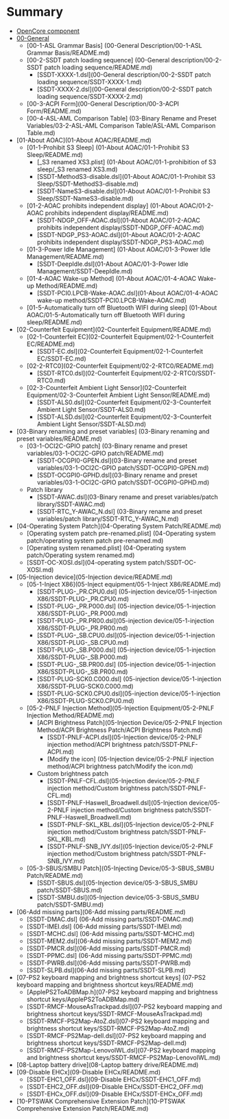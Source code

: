 # Summary

* [OpenCore component](README.md)
* [00-General](00-General/README.md)
    * [00-1-ASL Grammar Basis] (00-General Description/00-1-ASL Grammar Basis/README.md)
    * [00-2-SSDT patch loading sequence] (00-General description/00-2-SSDT patch loading sequence/README.md)
        * [SSDT-XXXX-1.dsl](00-General description/00-2-SSDT patch loading sequence/SSDT-XXXX-1.md)
        * [SSDT-XXXX-2.dsl](00-General description/00-2-SSDT patch loading sequence/SSDT-XXXX-2.md)
    * [00-3-ACPI Form](00-General Description/00-3-ACPI Form/README.md)
    * [00-4-ASL-AML Comparison Table] (03-Binary Rename and Preset Variables/03-2-ASL-AML Comparison Table/ASL-AML Comparison Table.md)
* [01-About AOAC](01-About AOAC/README.md)
    * [01-1-Prohibit S3 Sleep] (01-About AOAC/01-1-Prohibit S3 Sleep/README.md)
        * [_S3 renamed XS3.plist] (01-About AOAC/01-1-prohibition of S3 sleep/_S3 renamed XS3.md)
        * [SSDT-MethodS3-disable.dsl](01-About AOAC/01-1-Prohibit S3 Sleep/SSDT-MethodS3-disable.md)
        * [SSDT-NameS3-disable.dsl](01-About AOAC/01-1-Prohibit S3 Sleep/SSDT-NameS3-disable.md)
    * [01-2-AOAC prohibits independent display] (01-About AOAC/01-2-AOAC prohibits independent display/README.md)
        * [SSDT-NDGP_OFF-AOAC.dsl](01-About AOAC/01-2-AOAC prohibits independent display/SSDT-NDGP_OFF-AOAC.md)
        * [SSDT-NDGP_PS3-AOAC.dsl](01-About AOAC/01-2-AOAC prohibits independent display/SSDT-NDGP_PS3-AOAC.md)
    * [01-3-Power Idle Management] (01-About AOAC/01-3-Power Idle Management/README.md)
        * [SSDT-DeepIdle.dsl](01-About AOAC/01-3-Power Idle Management/SSDT-DeepIdle.md)
    * [01-4-AOAC Wake-up Method] (01-About AOAC/01-4-AOAC Wake-up Method/README.md)
        * [SSDT-PCI0.LPCB-Wake-AOAC.dsl](01-About AOAC/01-4-AOAC wake-up method/SSDT-PCI0.LPCB-Wake-AOAC.md)
    * [01-5-Automatically turn off Bluetooth WIFI during sleep] (01-About AOAC/01-5-Automatically turn off Bluetooth WIFI during sleep/README.md)
* [02-Counterfeit Equipment](02-Counterfeit Equipment/README.md)
    * [02-1-Counterfeit EC](02-Counterfeit Equipment/02-1-Counterfeit EC/README.md)
        * [SSDT-EC.dsl](02-Counterfeit Equipment/02-1-Counterfeit EC/SSDT-EC.md)
    * [02-2-RTC0](02-Counterfeit Equipment/02-2-RTC0/README.md)
        * [SSDT-RTC0.dsl](02-Counterfeit Equipment/02-2-RTC0/SSDT-RTC0.md)
    * [02-3-Counterfeit Ambient Light Sensor](02-Counterfeit Equipment/02-3-Counterfeit Ambient Light Sensor/README.md)
        * [SSDT-ALS0.dsl](02-Counterfeit Equipment/02-3-Counterfeit Ambient Light Sensor/SSDT-ALS0.md)
        * [SSDT-ALSD.dsl](02-Counterfeit Equipment/02-3-Counterfeit Ambient Light Sensor/SSDT-ALSD.md)
* [03-Binary renaming and preset variables] (03-Binary renaming and preset variables/README.md)
    * [03-1-OCI2C-GPIO patch] (03-Binary rename and preset variables/03-1-OCI2C-GPIO patch/README.md)
        * [SSDT-OCGPI0-GPEN.dsl](03-Binary rename and preset variables/03-1-OCI2C-GPIO patch/SSDT-OCGPI0-GPEN.md)
        * [SSDT-OCGPI0-GPHD.dsl](03-Binary rename and preset variables/03-1-OCI2C-GPIO patch/SSDT-OCGPI0-GPHD.md)
    * Patch library
        * [SSDT-AWAC.dsl](03-Binary rename and preset variables/patch library/SSDT-AWAC.md)
        * [SSDT-RTC_Y-AWAC_N.dsl] (03-Binary rename and preset variables/patch library/SSDT-RTC_Y-AWAC_N.md)
* [04-Operating System Patch](04-Operating System Patch/README.md)
    * [Operating system patch pre-renamed.plist] (04-Operating system patch/operating system patch pre-renamed.md)
    * [Operating system renamed.plist] (04-Operating system patch/Operating system renamed.md)
    * [SSDT-OC-XOSI.dsl](04-operating system patch/SSDT-OC-XOSI.md)
* [05-Injection device](05-Injection device/README.md)
    * [05-1-Inject X86](05-Inject equipment/05-1-Inject X86/README.md)
        * [SSDT-PLUG-_PR.CPU0.dsl] (05-injection device/05-1-injection X86/SSDT-PLUG-_PR.CPU0.md)
        * [SSDT-PLUG-_PR.P000.dsl] (05-injection device/05-1-injection X86/SSDT-PLUG-_PR.P000.md)
        * [SSDT-PLUG-_PR.PR00.dsl](05-injection device/05-1-injection X86/SSDT-PLUG-_PR.PR00.md)
        * [SSDT-PLUG-_SB.CPU0.dsl](05-injection device/05-1-injection X86/SSDT-PLUG-_SB.CPU0.md)
        * [SSDT-PLUG-_SB.P000.dsl] (05-injection device/05-1-injection X86/SSDT-PLUG-_SB.P000.md)
        * [SSDT-PLUG-_SB.PR00.dsl] (05-injection device/05-1-injection X86/SSDT-PLUG-_SB.PR00.md)
        * [SSDT-PLUG-SCK0.C000.dsl] (05-injection device/05-1-injection X86/SSDT-PLUG-SCK0.C000.md)
        * [SSDT-PLUG-SCK0.CPU0.dsl](05-injection device/05-1-injection X86/SSDT-PLUG-SCK0.CPU0.md)
    * [05-2-PNLF Injection Method](05-Injection Equipment/05-2-PNLF Injection Method/README.md)
        * [ACPI Brightness Patch](05-Injection Device/05-2-PNLF Injection Method/ACPI Brightness Patch/ACPI Brightness Patch.md)
            * [SSDT-PNLF-ACPI.dsl](05-Injection device/05-2-PNLF injection method/ACPI brightness patch/SSDT-PNLF-ACPI.md)
            * [Modify the icon] (05-Injection device/05-2-PNLF injection method/ACPI brightness patch/Modify the icon.md)
        * Custom brightness patch
            * [SSDT-PNLF-CFL.dsl](05-Injection device/05-2-PNLF injection method/Custom brightness patch/SSDT-PNLF-CFL.md)
            * [SSDT-PNLF-Haswell_Broadwell.dsl](05-Injection device/05-2-PNLF injection method/Custom brightness patch/SSDT-PNLF-Haswell_Broadwell.md)
            * [SSDT-PNLF-SKL_KBL.dsl](05-Injection device/05-2-PNLF injection method/Custom brightness patch/SSDT-PNLF-SKL_KBL.md)
            * [SSDT-PNLF-SNB_IVY.dsl](05-Injection device/05-2-PNLF injection method/Custom brightness patch/SSDT-PNLF-SNB_IVY.md)
    * [05-3-SBUS/SMBU Patch](05-Injecting Device/05-3-SBUS_SMBU Patch/README.md)
        * [SSDT-SBUS.dsl](05-Injection device/05-3-SBUS_SMBU patch/SSDT-SBUS.md)
        * [SSDT-SMBU.dsl](05-Injection device/05-3-SBUS_SMBU patch/SSDT-SMBU.md)
* [06-Add missing parts](06-Add missing parts/README.md)
    * [SSDT-DMAC.dsl] (06-Add missing parts/SSDT-DMAC.md)
    * [SSDT-IMEI.dsl] (06-Add missing parts/SSDT-IMEI.md)
    * [SSDT-MCHC.dsl] (06-Add missing parts/SSDT-MCHC.md)
    * [SSDT-MEM2.dsl](06-Add missing parts/SSDT-MEM2.md)
    * [SSDT-PMCR.dsl](06-Add missing parts/SSDT-PMCR.md)
    * [SSDT-PPMC.dsl] (06-Add missing parts/SSDT-PPMC.md)
    * [SSDT-PWRB.dsl](06-Add missing parts/SSDT-PWRB.md)
    * [SSDT-SLPB.dsl](06-Add missing parts/SSDT-SLPB.md)
* [07-PS2 keyboard mapping and brightness shortcut keys] (07-PS2 keyboard mapping and brightness shortcut keys/README.md)
    * [ApplePS2ToADBMap.h](07-PS2 keyboard mapping and brightness shortcut keys/ApplePS2ToADBMap.md)
    * [SSDT-RMCF-MouseAsTrackpad.dsl](07-PS2 keyboard mapping and brightness shortcut keys/SSDT-RMCF-MouseAsTrackpad.md)
    * [SSDT-RMCF-PS2Map-AtoZ.dsl](07-PS2 keyboard mapping and brightness shortcut keys/SSDT-RMCF-PS2Map-AtoZ.md)
    * [SSDT-RMCF-PS2Map-dell.dsl](07-PS2 keyboard mapping and brightness shortcut keys/SSDT-RMCF-PS2Map-dell.md)
    * [SSDT-RMCF-PS2Map-LenovoIWL.dsl](07-PS2 keyboard mapping and brightness shortcut keys/SSDT-RMCF-PS2Map-LenovoIWL.md)
* [08-Laptop battery drive](08-Laptop battery drive/README.md)
* [09-Disable EHCx](09-Disable EHCx/README.md)
    * [SSDT-EHC1_OFF.dsl](09-Disable EHCx/SSDT-EHC1_OFF.md)
    * [SSDT-EHC2_OFF.dsl](09-Disable EHCx/SSDT-EHC2_OFF.md)
    * [SSDT-EHCx_OFF.dsl](09-Disable EHCx/SSDT-EHCx_OFF.md)
* [10-PTSWAK Comprehensive Extension Patch](10-PTSWAK Comprehensive Extension Patch/README.md)